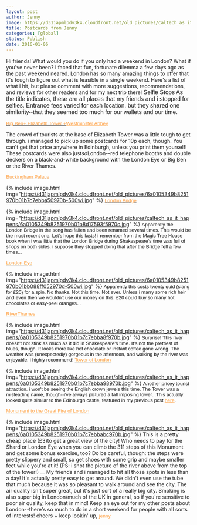 ```yaml
---
layout: post
author: Jenny
image: https://d31japmlpdv3k4.cloudfront.net/old_pictures/caltech_as_it_happens/6a0105349b8251970b01bb088ff11a970d.jpg
title: Postcards from Jenny
categories: [global]
status: Publish
date: 2016-01-06
---
```


Hi friends!
What would you do if you only had a weekend in London? What if you've never been?
i faced that fun, fortunate dilemma a few days ago as the past weekend neared. London has so many amazing things to offer that it's tough to figure out what is feasible in a single weekend. Here's a list of what i hit, but please comment with more suggestions, recommendations, and reviews for other readers and for my next trip there!
<span style="font-family: arial, helvetica, sans-serif; font-size: 12pt;">Selfie Stops
As the title indicates, these are all places that my friends and i stopped for selfies. Entrance fees varied for each location, but they shared one similarity--that they seemed too much for our wallets and our time.

<span style="color: #ff9f40; font-family: arial, helvetica, sans-serif; font-size: 10pt;"><a href="https://www.parliament.uk/bigben" target="_blank"><span style="color: #ff9f40;">Big Ben+ Elizabeth Tower +</a><a href="https://www.westminster-abbey.org/" style="color: #ff9f40;" target="_blank">Westminster Abbey</a>

The crowd of tourists at the base of Elizabeth Tower was a little tough to get through. i managed to pick up some postcards for 10p each, though. You can't get that price anywhere in Edinburgh, unless you print them yourself! These postcards were also just*so*London--red telephone booths and double deckers on a black-and-white background with the London Eye or Big Ben or the River Thames.

<span style="color: #ff9f40; font-family: arial, helvetica, sans-serif; font-size: 10pt;"><a href="https://www.royal.gov.uk/theroyalresidences/buckinghampalace/buckinghampalace.aspx" target="_blank"><span style="color: #ff9f40;">Buckingham Palace</a>


{% include image.html img="https://d31japmlpdv3k4.cloudfront.net/old_pictures/6a0105349b8251970b01b7c7ebba50970b-500wi.jpg" %}
<span style="color: #ff9f40; font-family: arial, helvetica, sans-serif; font-size: 10pt;"><a href="https://en.wikipedia.org/wiki/London_Bridge" target="_blank" title="not to be confused with the Tower Bridge"><span style="color: #ff9f40;">London Bridge</a>


{% include image.html img="https://d31japmlpdv3k4.cloudfront.net/old_pictures/caltech_as_it_happens/6a0105349b8251970b01b8d17593f5970c.jpg" %}
<span style="color: #111111; font-family: arial, helvetica, sans-serif; font-size: 10pt;">Apparently the London Bridge in the song has fallen and been renamed several times. This would be the most recent one. Let's hope this lasts! i remember from the Magic Tree House book when i was little that the London Bridge during Shakespeare's time was full of shops on both sides. i suppose they stopped doing that after the Bridge fell a few times...

<span style="color: #ff9f40; font-family: arial, helvetica, sans-serif; font-size: 10pt;"><a href="https://www.londoneye.com/" target="_blank"><span style="color: #ff9f40;">London Eye</a>


{% include image.html img="https://d31japmlpdv3k4.cloudfront.net/old_pictures/6a0105349b8251970b01bb088ff052970d-500wi.jpg" %}
<span style="color: #111111; font-family: arial, helvetica, sans-serif; font-size: 10pt;">Apparently this costs twenty quid (slang for £20) for a spin. No thanks. Not this time. Not ever. Unless i marry some rich heir and even then we wouldn't use our money on this. £20 could buy so many hot chocolates or easy-peel oranges...

<span style="font-family: arial, helvetica, sans-serif; font-size: 10pt; color: #ff9f40;"><a href="https://www.visitthames.co.uk/about-the-river" target="_blank"><span style="color: #ff9f40;">RiverThames</a>


{% include image.html img="https://d31japmlpdv3k4.cloudfront.net/old_pictures/caltech_as_it_happens/6a0105349b8251970b01b7c7ebba8f970b.jpg" %}
<span style="color: #ff9f40; font-family: arial, helvetica, sans-serif; font-size: 10pt;"><span style="color: #ff9f40;"><span style="color: #111111;">Surprise! This river doesn't not stink as much as it did in Shakespeare's time. It's not the prettiest of blues, though. It looks more like hot chocolate or instant coffee gone wrong. The weather was (unexpectedly) gorgeous in the afternoon, and walking by the river was enjoyable. i highly recommend!
<span style="color: #ff9f40; font-family: arial, helvetica, sans-serif; font-size: 10pt;"><a href="https://www.hrp.org.uk/TowerOfLondon/" target="_blank" title="more castle, less tower"><span style="color: #ff9f40;">Tower of London</a>


{% include image.html img="https://d31japmlpdv3k4.cloudfront.net/old_pictures/caltech_as_it_happens/6a0105349b8251970b01b7c7ebba98970b.jpg" %}
<span style="color: #ff9f40; font-family: arial, helvetica, sans-serif; font-size: 10pt;"><span style="color: #ff9f40;"><span style="color: #111111;">Another pricey tourist attraction. i won't be seeing the English crown jewels this time. The Tower was a misleading name, though--i've always pictured a tall imposing tower...This actually looked quite similar to the Edinburgh castle, featured in my previous post <a href="https://caltech.typepad.com/caltech_as_it_happens/2015/10/pfj-the-edinburgh-tourist.html#more" style="color: #ff9f40;" target="_blank">here</a>.

<span style="color: #ff9f40; font-family: arial, helvetica, sans-serif; font-size: 10pt;"><a href="https://www.themonument.info/" target="_blank" title="311 steps"><span style="color: #ff9f40;">Monument to the Great Fire of London</a>


{% include image.html img="https://d31japmlpdv3k4.cloudfront.net/old_pictures/caltech_as_it_happens/6a0105349b8251970b01b7c7ebbabc970b.jpg" %}
This is a pretty cheap place (£3)to get a great view of the city! Who needs to pay for the Shard or London Eye when you can climb the 311 steps of this Monument and get some bonus exercise, too? Do be careful, though: the steps were pretty slippery and small, so get shoes with some grip and maybe smaller feet while you're at it! (PS: i shot the picture of the river above from the top of the tower!)
__
My friends and i managed to hit all those spots in less than a day! It's actually pretty easy to get around. We didn't even use the tube that much because it was so pleasant to walk around and see the city. The air quality isn't super great, but it's just sort of a really big city. Smoking is also super big in London/much of the UK in general, so if you're sensitive to poor air quality, keep that in mind!
Keep an eye out for my other posts about London--there's so much to do in a short weekend for people with all sorts of interests!
cheers + keep lookin' up,
<span style="font-family: arial, helvetica, sans-serif; font-size: 10pt; color: #ff9f40;">jenny.

